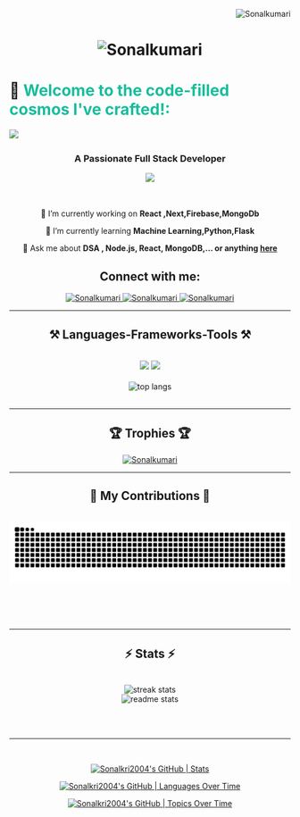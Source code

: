 <p align="right"> <img src="https://komarev.com/ghpvc/?username=Sonalkri2004&label=Profile%20views&color=0e75b6&style=flat" alt="Sonalkumari" /> </p>

<h1 align="center">
    <img src="https://readme-typing-svg.herokuapp.com/?font=Righteous&size=35&center=true&vCenter=true&width=500&height=70&duration=4000&lines=Hi+There!+👋;+I'm+Sonal+Kumari!;" alt="Sonalkumari" />
</h1>

# 💫 <span style="color: #18bd9c;">Welcome to the code-filled cosmos I've crafted!:</span>

![](https://c4coderandcreator.github.io/gif_set/CODERANDCREATORGIF.gif)

<h3 align="center">A Passionate Full Stack Developer</h3>
<p align="center">
     <img src="https://capsule-render.vercel.app/api?type=waving&color=gradient&height=70&section=footer"/>
</p>

<br/>

<div align="center">
 
 🔭 I’m currently working on **React ,Next,Firebase,MongoDb**
 
 🌱 I’m currently learning **Machine Learning,Python,Flask**

💬 Ask me about **DSA , Node.js, React, MongoDB,... or anything [here](https://github.com/Sonalkri2004/Sonalkri2004/issues)**


 </div>

<div align="center"> 
     <h2>Connect with me:</h2>
  <a href="mailto:sonalkumari000555@gmail.com" target="_blank">
    <img src="https://img.shields.io/badge/Gmail-333333?style=for-the-badge&logo=gmail&logoColor=red" alt="Sonalkumari" target="_blank" />
  </a>
  <a href="https://www.linkedin.com/in/sonal-k-69008a280/" target="_blank">
    <img src="https://img.shields.io/badge/LinkedIn-0077B5?style=for-the-badge&logo=linkedin&logoColor=white" target="_blank" alt="Sonalkumari" />
  </a>
  <a href="https://sonalkumari.vercel.app" target="_blank">
     <img src="https://img.shields.io/badge/Portfolio-FF5722?style=for-the-badge&logo=todoist&logoColor=white" target="_blank" alt="Sonalkumari" /> <!-- sqlite, safari, google-chrome are other good icon options -->
  </a>
</div>

 <hr/>
 
<h2 align="center">⚒️ Languages-Frameworks-Tools ⚒️</h2>
<br/>
<div align="center">
    <img src="https://skillicons.dev/icons?i=react,bootstrap,html,css,vscode,github,figma,tailwind,git" />
    <img src="https://skillicons.dev/icons?i=nodejs,javascript,typescript,express,mongodb,c,nextjs,mysql" /><br>
      <br/>
  <img width=390 align="center" src="https://github-readme-stats.vercel.app/api/top-langs/?username=Sonalkri2004&hide=HTML&langs_count=8&layout=compact&theme=react&border_radius=10&size_weight=0.5&count_weight=0.5&exclude_repo=github-readme-stats" alt="top langs" />
</div>
</div>

<br/>
<hr/>
  <h2 align="center" >🏆 Trophies 🏆</h2>
<p align="center"> <a href="https://github.com/ryo-ma/github-profile-trophy"><img src="https://github-profile-trophy.vercel.app/?username=Sonalkri2004" alt="Sonalkumari" /></a> </p>
<hr/>
<div align="center">
  <h2>🐍 My Contributions 🐍</h2>
  <br>
 <picture>
  <source
    media="(prefers-color-scheme: dark)"
    srcset="https://raw.githubusercontent.com/Sonalkri2004/Sonalkri2004/output/github-contribution-grid-snake-dark.svg"
  />
  <source
    media="(prefers-color-scheme: light)"
    srcset="https://raw.githubusercontent.com/Sonalkri2004/Sonalkri2004/output/github-contribution-grid-snake.svg"
  />
  <img
    alt="github contribution grid snake animation"
    src="https://raw.githubusercontent.com/Sonalkri2004/Sonalkri2004/output/github-contribution-grid-snake.svg"
  />
</picture>
  
  <br/><br/><br/>
</div>

<hr/>

<h2 align="center">⚡ Stats ⚡</h2>
<br>
<div align=center>
  <img width=390 src="https://streak-stats.demolab.com/?user=Sonalkri2004&count_private=true&theme=react&border_radius=10" alt="streak stats"/>
    <br/>
  <img width=390 src="https://github-readme-stats.vercel.app/api?username=Sonalkri2004&count_private=true&show_icons=true&theme=react&rank_icon=github&border_radius=10" alt="readme stats" />

<br/><br/>

<hr/>

<br/>
<div align=center>
    
[![Sonalkri2004's GitHub | Stats](https://stats.quine.sh/Sonalkri2004/github?theme=dark)](https://quine.sh?utm_source=widgets&utm_campaign=Sonalkri2004)

[![Sonalkri2004's GitHub | Languages Over Time](https://stats.quine.sh/Sonalkri2004/languages-over-time?theme=dark)](https://quine.sh?utm_source=widgets&utm_campaign=Sonalkri2004)

[![Sonalkri2004's GitHub | Topics Over Time](https://stats.quine.sh/Sonalkri2004/topics-over-time?theme=dark)](https://quine.sh?utm_source=widgets&utm_campaign=Sonalkri2004)



<br/>

